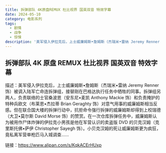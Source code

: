 ```yaml
---
title: 拆弹部队 4K原盘REMUX 杜比视界 国英双音 特效字幕
date: 2024-05-10
category: 电影系列
tags:
  - 剧情
  - 战争
  - 惊悚
description: '美军侵入伊拉克后，上士威廉姆斯•詹姆斯（杰瑞米•雷纳 Jeremy Renner 饰）被调入陆军亡命连拆弹组，接替刚在巴格达执行任务中牺牲的同事。拆弹组另两人，负责联络的士官桑波恩（安东尼•麦凯 Anthony Mackie 饰）和负责掩护的特种兵欧文（布莱恩•杰拉蒂 Brian Geraghty 饰）对意气用事的威廉姆斯相当反感。但在联合国大楼的拆弹行动中，抗拒命令强行拆弹的威廉姆斯却得到上校瑞德（大卫•莫尔斯 David Morse 饰）的赞赏。在一次仓库拆弹任务中，威廉姆斯认为被用作尸体炸弹的伊拉克小男孩是他在军营认识的卖盗版 DVD 的贝克汉姆（克里斯托佛•萨伊 Christopher Sayegh 饰）。小贝克汉姆的死让威廉姆斯更为疯狂，竟私离军营单枪匹马入城调查……'
---
```


## 拆弹部队 4K 原盘 REMUX 杜比视界 国英双音 特效字幕

描述：美军侵入伊拉克后，上士威廉姆斯•詹姆斯（杰瑞米•雷纳 Jeremy Renner 饰）被调入陆军亡命连拆弹组，接替刚在巴格达执行任务中牺牲的同事。拆弹组另两人，负责联络的士官桑波恩（安东尼•麦凯 Anthony Mackie 饰）和负责掩护的特种兵欧文（布莱恩•杰拉蒂 Brian Geraghty 饰）对意气用事的威廉姆斯相当反感。但在联合国大楼的拆弹行动中，抗拒命令强行拆弹的威廉姆斯却得到上校瑞德（大卫•莫尔斯 David Morse 饰）的赞赏。在一次仓库拆弹任务中，威廉姆斯认为被用作尸体炸弹的伊拉克小男孩是他在军营认识的卖盗版 DVD 的贝克汉姆（克里斯托佛•萨伊 Christopher Sayegh 饰）。小贝克汉姆的死让威廉姆斯更为疯狂，竟私离军营单枪匹马入城调查……

链接：https://www.alipan.com/s/KqkACErHUxp
